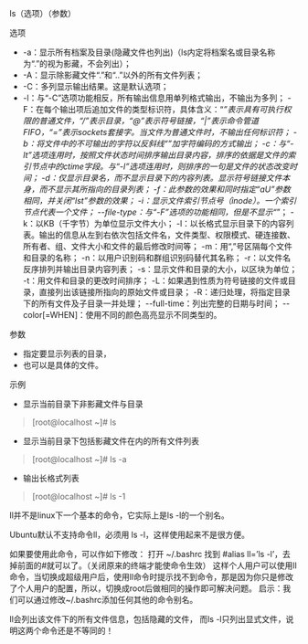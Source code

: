


ls（选项）（参数）

选项
* -a：显示所有档案及目录(隐藏文件也列出)（ls内定将档案名或目录名称为“.”的视为影藏，不会列出）；
* -A：显示除影藏文件“.”和“..”以外的所有文件列表；
* -C：多列显示输出结果。这是默认选项；
* -l：与“-C”选项功能相反，所有输出信息用单列格式输出，不输出为多列；
-F：在每个输出项后追加文件的类型标识符，具体含义：“*”表示具有可执行权限的普通文件，“/”表示目录，“@”表示符号链接，“|”表示命令管道FIFO，“=”表示sockets套接字。当文件为普通文件时，不输出任何标识符；
-b：将文件中的不可输出的字符以反斜线“”加字符编码的方式输出；
-c：与“-lt”选项连用时，按照文件状态时间排序输出目录内容，排序的依据是文件的索引节点中的ctime字段。与“-l”选项连用时，则排序的一句是文件的状态改变时间；
-d：仅显示目录名，而不显示目录下的内容列表。显示符号链接文件本身，而不显示其所指向的目录列表；
-f：此参数的效果和同时指定“aU”参数相同，并关闭“lst”参数的效果；
-i：显示文件索引节点号（inode）。一个索引节点代表一个文件；
--file-type：与“-F”选项的功能相同，但是不显示“*”；
-k：以KB（千字节）为单位显示文件大小；
-l：以长格式显示目录下的内容列表。输出的信息从左到右依次包括文件名，文件类型、权限模式、硬连接数、所有者、组、文件大小和文件的最后修改时间等；
-m：用“,”号区隔每个文件和目录的名称；
-n：以用户识别码和群组识别码替代其名称；
-r：以文件名反序排列并输出目录内容列表；
-s：显示文件和目录的大小，以区块为单位；
-t：用文件和目录的更改时间排序；
-L：如果遇到性质为符号链接的文件或目录，直接列出该链接所指向的原始文件或目录；
-R：递归处理，将指定目录下的所有文件及子目录一并处理；
--full-time：列出完整的日期与时间；
--color[=WHEN]：使用不同的颜色高亮显示不同类型的。


参数
* 指定要显示列表的目录，
* 也可以是具体的文件。

示例
* 显示当前目录下非影藏文件与目录
>[root@localhost ~]# ls

* 显示当前目录下包括影藏文件在内的所有文件列表
>[root@localhost ~]# ls -a

* 输出长格式列表
>[root@localhost ~]# ls -1


ll并不是linux下一个基本的命令，它实际上是ls -l的一个别名。

Ubuntu默认不支持命令ll，必须用 ls -l，这样使用起来不是很方便。

如果要使用此命令，可以作如下修改：
打开 ~/.bashrc
找到 #alias ll=’ls -l’，去掉前面的#就可以了。（关闭原来的终端才能使命令生效）
这样个人用户可以使用ll命令，当切换成超级用户后，使用ll命令时提示找不到命令，那是因为你只是修改了个人用户的配置，所以，切换成root后做相同的操作即可解决问题。
启示：我们可以通过修改~/.bashrc添加任何其他的命令别名。

ll会列出该文件下的所有文件信息，包括隐藏的文件，
而ls -l只列出显式文件，说明这两个命令还是不等同的！